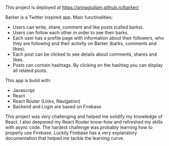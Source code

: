 
This project is deployed at  https://annagiuliam.github.io/barker/

Barker is a Twitter inspired app. Main functinalities:
* Users can write, share, comment and like posts (called barks).
* Users can follow each other in order to see their barks.
* Each user has a profile page with information about their followers, who they are following and their activity on Barker (barks, comments and likes).
* Each post can be clicked to see details about comments, shares and likes.
* Posts can contain hashtags. By clicking on the hashtag you can display all related posts.


This app is build with:
* Javascript
* React
* React Router (Links, Navigation)
* Backend and Login are based on Firebase

This project was very challenging and helped me solidify my knowledge of React.
I also deepened my React Router know-how and refreshed my skills with async code.
The hardest challenge was probably learning how to properly use Firebase. Luckily Firebase has a very explanatory documentation that helped me tackle the learning curve.